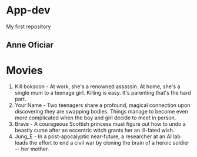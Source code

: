# App-dev
My first repository
## Anne Oficiar
# Movies
1. Kill boksoon - At work, she's a renowned assassin. At home, she's a single mum to a teenage girl. Killing is easy. It's parenting that's the hard part.
2. Your Name - Two teenagers share a profound, magical connection upon discovering they are swapping bodies. Things manage to become even more complicated when the boy and girl decide to meet in person.
3. Brave - A courageous Scottish princess must figure out how to undo a beastly curse after an eccentric witch grants her an ill-fated wish.
4. Jung_E - In a post-apocalyptic near-future, a researcher at an AI lab leads the effort to end a civil war by cloning the brain of a heroic soldier -- her mother.
